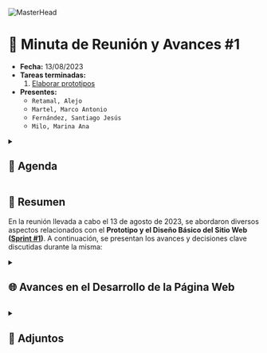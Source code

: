 ![MasterHead](https://github.com/AlejoRetamal/TP-DdeS/blob/main/docs/gesti%C3%B3n%20del%20proyecto/adjuntos/img/Meeting.jpg)

# 📅 Minuta de Reunión y Avances #1

-   **Fecha:** 13/08/2023
-   **Tareas terminadas:**
    1. [Elaborar prototipos](https://github.com/MVRU/MVRU/issues/2)
-   **Presentes:**
    -   `Retamal, Alejo`
    -   `Martel, Marco Antonio`
    -   `Fernández, Santiago Jesús`
    -   `Milo, Marina Ana`

<details>
 <summary><h2>📝 Agenda</h2></summary>

1. **Apertura de la Reunión.**
    - Se realiza un breve repaso de los objetivos de la reunión.
    - Revisión a las referencias de diseño adjuntadas.
2. **[Selección del prototipo](https://www.figma.com/file/KHMyiGnpBRpuNDgAoIPm3C/Prototipo-%231?type=design&mode=design&t=EzXiavVENpFcSfUg-1)**.
    - Presentación de avances en los prototipos.
    - Selección del prototipo a implementar.
    - Contemplar posibles mejoras en el prototipo escogido.
3. **Planificación de próximas tareas**.
    - Se discuten las siguientes tareas pendientes para completar el [Sprint #1](https://github.com/MVRU/MVRU/milestone/1).</details>

## 📄 Resumen

En la reunión llevada a cabo el 13 de agosto de 2023, se abordaron diversos aspectos relacionados con el **Prototipo y el Diseño Básico del Sitio Web** **([Sprint #1](https://github.com/MVRU/MVRU/milestone/1))**. A continuación, se presentan los avances y decisiones clave discutidas durante la misma:

<details>
 <summary><h2>🌐 Avances en el Desarrollo de la Página Web</h2></summary>

### 1. Repaso de los Objetivos del Proyecto

Se realizó un repaso exhaustivo de los objetivos del proyecto, reafirmando el enfoque en la creación de una librería online funcional que satisfaga las necesidades de los usuarios.

### 2. Revisión de las Referencias de Diseño

El equipo revisó las referencias de diseño proporcionadas para asegurarse de que el diseño de la página web esté alineado con la visión del proyecto. Se destacaron elementos de diseño clave para ser incorporados en los prototipos.

### 3. Avances en los Prototipos

Se presentaron los avances en los prototipos de la página web. Se resaltaron las interfaces de usuario creadas para diferentes secciones, destacando la estructura y el diseño visual propuesto.

### 4. Selección de Prototipo

Se tomó la decisión de seleccionar el [Prototipo #1](https://www.figma.com/file/KHMyiGnpBRpuNDgAoIPm3C/Prototipo-%231?type=design&mode=design&t=EzXiavVENpFcSfUg-1) como base para el desarrollo. El prototipo se consideró coherente con la visión del proyecto y recibió comentarios positivos del equipo.

### 5. Contemplación de Posibles Mejoras

Se discutieron posibles mejoras que podrían implementarse en el prototipo seleccionado para optimizar la experiencia del usuario y lograr una mayor usabilidad. Se acordó investigar enfoques para abordar estas mejoras de manera efectiva.

### 6. Planificación de Próximas Tareas

Se discutieron las tareas pendientes a realizar en el proyecto para terminar el Sprint Actual. Esto incluye el diseño de la estructura de navegación y el desarrollo front-end del prototipo.</details>

<details>
 <summary><h2>📎 Adjuntos</h2></summary>

<img src="https://github.com/AlejoRetamal/TP-DdeS/blob/main/docs/gesti%C3%B3n%20del%20proyecto/adjuntos/img/Prototipo%201/Prototipo%20%231_page-0001.jpg" width="450px" alt="Imagen 1 del Prototipo">

<img src="https://github.com/AlejoRetamal/TP-DdeS/blob/main/docs/gesti%C3%B3n%20del%20proyecto/adjuntos/img/Prototipo%201/Prototipo%20%231_page-0002.jpg" width="450px" alt="Imagen 2 del Prototipo">

<img src="https://github.com/AlejoRetamal/TP-DdeS/blob/main/docs/gesti%C3%B3n%20del%20proyecto/adjuntos/img/Prototipo%201/Prototipo%20%231_page-0003.jpg" width="450px" alt="Imagen 3 del Prototipo">

<img src="https://github.com/AlejoRetamal/TP-DdeS/blob/main/docs/gesti%C3%B3n%20del%20proyecto/adjuntos/img/Prototipo%201/Prototipo%20%231_page-0004.jpg" width="450px" alt="Imagen 4 del Prototipo">

<img src="https://github.com/AlejoRetamal/TP-DdeS/blob/main/docs/gesti%C3%B3n%20del%20proyecto/adjuntos/img/Prototipo%201/Prototipo%20%231_page-0005.jpg" width="450px" alt="Imagen 5 del Prototipo">

<img src="https://github.com/AlejoRetamal/TP-DdeS/blob/main/docs/gesti%C3%B3n%20del%20proyecto/adjuntos/img/Prototipo%201/Prototipo%20%231_page-0006.jpg" width="450px" alt="Imagen 6 del Prototipo">

<img src="https://github.com/AlejoRetamal/TP-DdeS/blob/main/docs/gesti%C3%B3n%20del%20proyecto/adjuntos/img/Prototipo%201/Prototipo%20%231_page-0007.jpg" width="450px" alt="Imagen 7 del Prototipo">

<img src="https://github.com/AlejoRetamal/TP-DdeS/blob/main/docs/gesti%C3%B3n%20del%20proyecto/adjuntos/img/Prototipo%201/Prototipo%20%231_page-0008.jpg" width="450px" alt="Imagen 8 del Prototipo">

<img src="https://github.com/AlejoRetamal/TP-DdeS/blob/main/docs/gesti%C3%B3n%20del%20proyecto/adjuntos/img/Prototipo%201/Prototipo%20%231_page-0009.jpg" width="450px" alt="Imagen 9 del Prototipo">

<img src="https://github.com/AlejoRetamal/TP-DdeS/blob/main/docs/gesti%C3%B3n%20del%20proyecto/adjuntos/img/Prototipo%201/Prototipo%20%231_page-0010.jpg" width="450px" alt="Imagen 10 del Prototipo">

<img src="https://github.com/AlejoRetamal/TP-DdeS/blob/main/docs/gesti%C3%B3n%20del%20proyecto/adjuntos/img/Prototipo%201/Prototipo%20%231_page-0011.jpg" width="450px" alt="Imagen 11 del Prototipo">

<img src="https://github.com/AlejoRetamal/TP-DdeS/blob/main/docs/gesti%C3%B3n%20del%20proyecto/adjuntos/img/Prototipo%201/Prototipo%20%231_page-0012.jpg" width="450px" alt="Imagen 12 del Prototipo">

<img src="https://github.com/AlejoRetamal/TP-DdeS/blob/main/docs/gesti%C3%B3n%20del%20proyecto/adjuntos/img/Prototipo%201/Prototipo%20%231_page-0013.jpg" width="450px" alt="Imagen 13 del Prototipo">

<img src="https://github.com/AlejoRetamal/TP-DdeS/blob/main/docs/gesti%C3%B3n%20del%20proyecto/adjuntos/img/Prototipo%201/Prototipo%20%231_page-0014.jpg" width="450px" alt="Imagen 14 del Prototipo">

</details>
